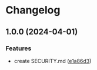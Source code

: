 # Changelog

## 1.0.0 (2024-04-01)


### Features

* create SECURITY.md ([e1a86d3](https://github.com/MacPaw/asdf-apollo-ios-cli/commit/e1a86d3b6acf96c9ebc2d925a0ac6e9e3b43210a))

